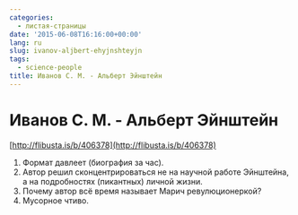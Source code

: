 ```yaml
---
categories:
  - листая-страницы
date: '2015-06-08T16:16:00+00:00'
lang: ru
slug: ivanov-aljbert-ehyjnshteyjn
tags:
  - science-people
title: Иванов С. М. - Альберт Эйнштейн
---
```


# Иванов С. М. - Альберт Эйнштейн

[http://flibusta.is/b/406378](http://flibusta.is/b/406378)  

1.  Формат давлеет (биография за час).
2.  Автор решил сконцентрироваться не на научной работе Эйнштейна, а на подробностях (пикантных) личной жизни.
3.  Почему автор всё время называет Марич ревулюционеркой?
4.  Мусорное чтиво.
